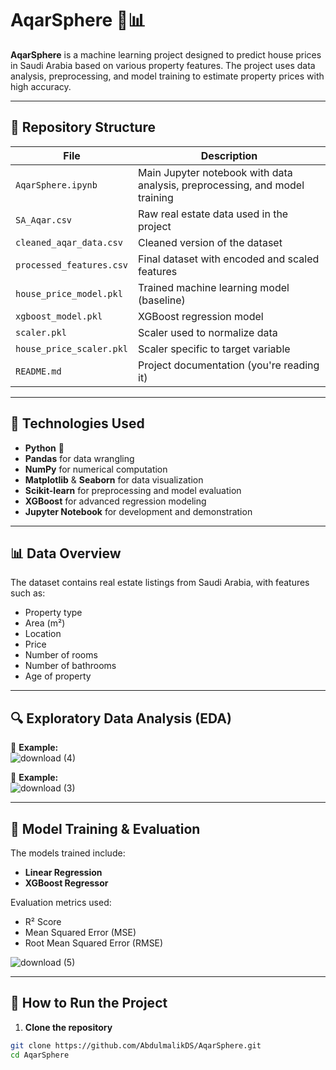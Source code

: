 # AqarSphere 🏡📊

**AqarSphere** is a machine learning project designed to predict house prices in Saudi Arabia based on various property features. The project uses data analysis, preprocessing, and model training to estimate property prices with high accuracy.

---

## 📁 Repository Structure

| File                          | Description |
|------------------------------|-------------|
| `AqarSphere.ipynb`           | Main Jupyter notebook with data analysis, preprocessing, and model training |
| `SA_Aqar.csv`                | Raw real estate data used in the project |
| `cleaned_aqar_data.csv`      | Cleaned version of the dataset |
| `processed_features.csv`     | Final dataset with encoded and scaled features |
| `house_price_model.pkl`      | Trained machine learning model (baseline) |
| `xgboost_model.pkl`          | XGBoost regression model |
| `scaler.pkl`                 | Scaler used to normalize data |
| `house_price_scaler.pkl`     | Scaler specific to target variable |
| `README.md`                  | Project documentation (you're reading it) |

---

## 🧠 Technologies Used

- **Python** 🐍
- **Pandas** for data wrangling
- **NumPy** for numerical computation
- **Matplotlib** & **Seaborn** for data visualization
- **Scikit-learn** for preprocessing and model evaluation
- **XGBoost** for advanced regression modeling
- **Jupyter Notebook** for development and demonstration

---

## 📊 Data Overview

The dataset contains real estate listings from Saudi Arabia, with features such as:

- Property type
- Area (m²)
- Location
- Price
- Number of rooms
- Number of bathrooms
- Age of property

---

## 🔍 Exploratory Data Analysis (EDA)


📸 **Example:**  
![download (4)](https://github.com/user-attachments/assets/9c58d6ab-6021-463b-b647-4df8d6001142)

📸 **Example:**  
![download (3)](https://github.com/user-attachments/assets/5caa1956-3206-4ac7-8b9a-38406c971698)

---

## 🧪 Model Training & Evaluation

The models trained include:

- **Linear Regression**
- **XGBoost Regressor**

Evaluation metrics used:
- R² Score
- Mean Squared Error (MSE)
- Root Mean Squared Error (RMSE)

![download (5)](https://github.com/user-attachments/assets/9f2d2cb0-1bd8-4bfe-9722-499b75fb4d4b)

---

## 🚀 How to Run the Project

1. **Clone the repository**
```bash
git clone https://github.com/AbdulmalikDS/AqarSphere.git
cd AqarSphere
